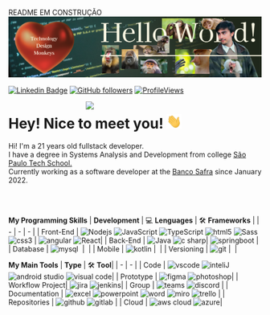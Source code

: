 <!-- START OF PROFILE STACK, DO NOT REMOVE -->
README EM CONSTRUÇÃO
<img alt="banner" src="./assets/images/github-readme-profile-gustavo.png" /> 

[![Linkedin Badge](https://img.shields.io/badge/-Linkedin-CF5439?style=flat-square&logo=Linkedin&logoColor=white&link=https://www.linkedin.com/in/haany-ali)](https://www.linkedin.com/in/gustavo-carneiro-de-oliveira-martins/) [![GitHub followers](https://img.shields.io/github/followers/Gusneiro?label=Follow&style=social)](https://github.com/Gusneiro/?tab=follow) [![ProfileViews](https://komarev.com/ghpvc/?username=Gusneiro&color=CF5439&style=flat)](https://komarev.com/ghpvc/?username=Gusneiro)

<img align="right" src="https://thumbs.gfycat.com/FlashyImpeccableFlatcoatretriever-size_restricted.gif" width="350px">

<div align="left">
   <h1>Hey! Nice to meet you! <img  src="https://raw.githubusercontent.com/ABSphreak/ABSphreak/master/gifs/Hi.gif" width="30px"></h1>
   <p> 
      Hi! I'm a 21 years old fullstack developer.<br>
      I have a degree in Systems Analysis and Development from college <a href="https://www.sptech.school">São Paulo Tech School.</a><br>
      Currently working as a software developer at the <a href="https://www.safra.com.br">Banco Safra</a> since January 2022.
   </p>
</div>

<br><br>

**My Programming Skills**
| **Development** | 💻 **Lenguages** | 🛠 **Frameworks** |
| - | - | - |
| Front-End | <img alt="Nodejs" src="https://img.shields.io/badge/-Nodejs-43853d?style=flat-square&logo=Node.js&logoColor=white" /> <img alt="JavaScript" src="https://img.shields.io/badge/JavaScript-F7DF1E?style=flat-square&logo=javascript&logoColor=black" /> <img alt="TypeScript" src="https://img.shields.io/badge/-TypeScript-007ACC?style=flat-square&logo=typescript&logoColor=white" /> <img alt="html5" src="https://img.shields.io/badge/-HTML5-E34F26?style=flat-square&logo=html5&logoColor=white" />  <img alt="Sass" src="https://img.shields.io/badge/-Sass-CC6699?style=flat-square&logo=sass&logoColor=white" /> <img alt="css3" src="https://img.shields.io/badge/CSS3-1572B6?style=flat-square&logo=css3&logoColor=white" /> | <img alt="angular" src="https://img.shields.io/badge/-Angular-DD0031?style=flat-square&logo=angular&logoColor=white" /> <img alt="React" src="https://img.shields.io/badge/-React-45b8d8?style=flat-square&logo=react&logoColor=white" />| 
| Back-End | <img alt="Java" src="https://img.shields.io/badge/Java-ED8B00?style=flat-square&logo=openjdk&logoColor=white" />  <img alt="c sharp" src="https://img.shields.io/badge/C%23-239120?style=flat-square&logo=c-sharp&logoColor=white" />| <img alt="springboot" src="https://img.shields.io/badge/Spring-6DB33F?style=flat-square&logo=spring&logoColor=white" /> | 
| Database | <img alt="mysql" src="https://img.shields.io/badge/MySQL-00000F?style=flat-square&logo=mysql&logoColor=white" />  <img alt="" src="https://img.shields.io/badge/Microsoft_SQL_Server-CC2927?style=flat-square&logo=microsoft-sql-server&logoColor=white" /> | <img alt=""  src="https://img.shields.io/badge/Null-333333?style=flat-square&logo=a&logoColor=black" /> | 
| Mobile | <img alt="kotlin" src="https://img.shields.io/badge/Kotlin-0095D5?&style=flat-square&logo=kotlin&logoColor=white" /> | <img alt=""  src="https://img.shields.io/badge/Null-333333?style=flat-square&logo=a&logoColor=black" /> | 
| Versioning | <img alt="git" src="https://img.shields.io/badge/GIT-E44C30?style=flat-square&logo=git&logoColor=white" /> | <img alt=""  src="https://img.shields.io/badge/Null-333333?style=flat-square&logo=a&logoColor=black" /> |

**My Main Tools**
| **Type** | 🛠 **Tool**|
| - | - |
| Code | <img alt="vscode" src="https://img.shields.io/badge/Visual_Studio_Code-0078D4?style=flat-square&logo=visual%20studio%20code&logoColor=white" /> <img alt="inteliJ" src="https://img.shields.io/badge/IntelliJ_IDEA-000000.svg?style=flat-square&logo=intellij-idea&logoColor=white" /> <img alt="android studio" src="https://img.shields.io/badge/Android-3DDC84?style=flat-square&logo=android&logoColor=white" /> <img alt="visual code" src="https://img.shields.io/badge/Visual_Studio-5C2D91?style=flat-square&logo=visual%20studio&logoColor=white" />|
| Prototype | <img alt="figma" src="https://img.shields.io/badge/Figma-F24E1E?style=flat-square&logo=figma&logoColor=white" /> <img alt="photoshop" src="https://img.shields.io/badge/Adobe%20Photoshop-31A8FF?style=flat-square&logo=Adobe%20Photoshop&logoColor=black" />|
| Workflow Project| <img alt="jira" src="https://img.shields.io/badge/Jira-0052CC?style=flat-square&logo=Jira&logoColor=white" /> <img alt="jenkins" src="https://img.shields.io/badge/Jenkins-D24939?style=flat-square&logo=Jenkins&logoColor=white" />|
| Group | <img alt="teams" src="https://img.shields.io/badge/Microsoft_Teams-6264A7?style=flat-square&logo=microsoft-teams&logoColor=white" /> <img alt="discord" src="https://img.shields.io/badge/Discord-7289DA?style=flat-square&logo=discord&logoColor=white" /> |
| Documentation | <img alt="excel" src="https://img.shields.io/badge/Microsoft_Excel-217346?style=flat-square&logo=microsoft-excel&logoColor=white" /> <img alt="powerpoint" src="https://img.shields.io/badge/Microsoft_PowerPoint-B7472A?style=flat-square&logo=microsoft-powerpoint&logoColor=white" /> <img alt="word" src="https://img.shields.io/badge/Microsoft_Word-2B579A?style=flat-square&logo=microsoft-word&logoColor=white" /> <img alt="miro" src="https://img.shields.io/badge/Miro-050038?style=flat-square&logo=Miro&logoColor=white" /> <img alt="trello" src="https://img.shields.io/badge/Trello-0052CC?style=flat-square&logo=trello&logoColor=white" /> <img alt="" src="" />|
| Repositories | <img alt="github" src="https://img.shields.io/badge/GitHub-100000?style=flat-square&logo=github&logoColor=white" /> <img alt="gitlab" src="https://img.shields.io/badge/GitLab-330F63?style=flat-square&logo=gitlab&logoColor=white" /> |
| Cloud | <img alt="aws cloud" src="https://img.shields.io/badge/Amazon_AWS-FF9900?style=flat-square&logo=amazonaws&logoColor=white" /> <img alt="azure" src="https://img.shields.io/badge/Azure_DevOps-0078D7?style=flat-square&logo=azure-devops&logoColor=white" />|

<!-- END OF PROFILE STACK, DO NOT REMOVE -->
